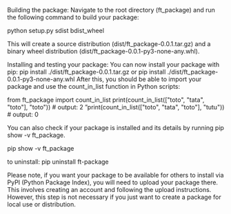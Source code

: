 Building the package: Navigate to the root directory (ft_package) and run the following command to build your package:

python setup.py sdist bdist_wheel

This will create a source distribution (dist/ft_package-0.0.1.tar.gz) and a binary wheel distribution (dist/ft_package-0.0.1-py3-none-any.whl).

Installing and testing your package: You can now install your package with pip:
pip install ./dist/ft_package-0.0.1.tar.gz
or
pip install ./dist/ft_package-0.0.1-py3-none-any.whl
After this, you should be able to import your package and use the count_in_list function in Python scripts:

from ft_package import count_in_list
print(count_in_list(["toto", "tata", "toto"], "toto"))  # output: 2
”print(count_in_list(["toto", "tata", "toto"], "tutu"))  # output: 0

You can also check if your package is installed and its details by running pip show -v ft_package.

pip show -v ft_package

to uninstall: pip uninstall ft-package

Please note, if you want your package to be available for others to install via PyPI (Python Package Index), you will need to upload your package there. This involves creating an account and following the upload instructions. However, this step is not necessary if you just want to create a package for local use or distribution.